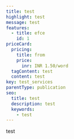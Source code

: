 ```yaml
---
title: test
highlight: test
message: test
features:
  - title: efce
    id: 1
priceCard:
  pricing:
    title: from
    price:
      inr: INR 1.50/word
  tagContent: test
  content: test
key: test_services
parentType: publication
seo:
  title: test
  description: test
  keywords:
    - test
---
```

test